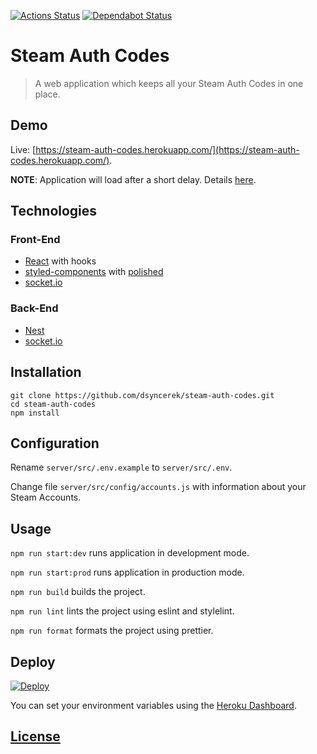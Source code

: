[![Actions Status](https://github.com/dsyncerek/steam-auth-codes/workflows/CI/badge.svg)](https://github.com/dsyncerek/steam-auth-codes/actions)
[![Dependabot Status](https://api.dependabot.com/badges/status?host=github&repo=dsyncerek/steam-auth-codes)](https://dependabot.com)

# Steam Auth Codes

> A web application which keeps all your Steam Auth Codes in one place.

## Demo

Live: [https://steam-auth-codes.herokuapp.com/](https://steam-auth-codes.herokuapp.com/).

**NOTE**: Application will load after a short delay. Details [here](https://devcenter.heroku.com/articles/free-dyno-hours).

## Technologies

### Front-End

- [React](https://github.com/facebook/react) with hooks
- [styled-components](https://github.com/styled-components/styled-components) with [polished](https://github.com/styled-components/polished)
- [socket.io](https://github.com/socketio/socket.io-client)

### Back-End

- [Nest](https://github.com/nestjs/nest)
- [socket.io](https://github.com/socketio/socket.io)

## Installation

```
git clone https://github.com/dsyncerek/steam-auth-codes.git
cd steam-auth-codes
npm install
```

## Configuration

Rename `server/src/.env.example` to `server/src/.env`.

Change file `server/src/config/accounts.js` with information about your Steam Accounts.

## Usage

`npm run start:dev` runs application in development mode.

`npm run start:prod` runs application in production mode.

`npm run build` builds the project.

`npm run lint` lints the project using eslint and stylelint.

`npm run format` formats the project using prettier.

## Deploy

[![Deploy](https://www.herokucdn.com/deploy/button.svg)](https://heroku.com/deploy?template=https://github.com/dsyncerek/steam-auth-codes)

You can set your environment variables using the [Heroku Dashboard](https://devcenter.heroku.com/articles/config-vars#using-the-heroku-dashboard).

## [License](LICENSE)
